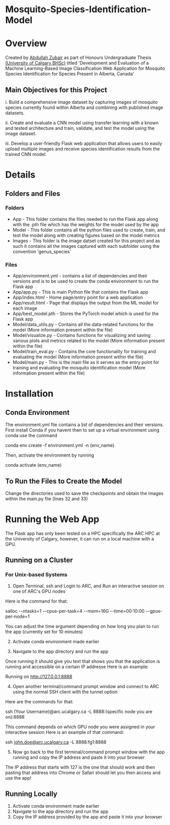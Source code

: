 # Mosquito-Species-Identification-Model

# Overview
Created by [Abdullah Zubair](https://www.linkedin.com/in/a-zubair-calgary/) as part of Honours Undergraduate Thesis [(University of Calgary BHSc)](https://cumming.ucalgary.ca/bhsc) titled 'Development and Evaluation of a Machine Learning-Based Image Classification Web Application for Mosquito Species Identification for Species Present in Alberta, Canada'

## Main Objectives for this Project
i.	Build a comprehensive image dataset by capturing images of mosquito species currently found within Alberta and combining with published image datasets.

ii.	Create and evaluate a CNN model using transfer learning with a known and tested architecture and train, validate, and test the model using the image dataset. 

iii.	Develop a user-friendly Flask web application that allows users to easily upload multiple images and receive species identification results from the trained CNN model.

# Details
## Folders and Files
### Folders
* App - This folder contains the files needed to run the Flask app along with the .pth file which has the weights for the model used by the app
* Model - This folder contains all the python files used to create, train, and test the model along with creating figures based on the model metrics
* Images - This folder is the image datset created for this project and as such it contains all the images captured with each subfolder using the convention 'genus_species'
### Files
* App/environment.yml - contains a list of dependencies and their versions and is to be used to create the conda environment to run the Flask app
* App/app.py - This is main Python file that contains the Flask app
* App/index.html - Home page/entry point for a web application
* App/result.html - Page that displays the output from the ML model for each image
* App/best_model.pth - Stores the PyTorch model which is used for the Flask app
* Model/data_utils.py - Contains all the data-related functions for the  model (More information present within the file)
* Model/visualize.py - Contains functions for visualizing and saving various plots and metrics related to the  model (More information present within the file)
* Model/train_eval.py - Contains the core functionality for training and evaluating the model (More information present within the file)
* Model/main.py - This is the main file as it serves as the entry point for training and evaluating the mosquito identification model (More information present within the file)

# Installation
## Conda Environment
The environment.yml file contains a list of dependencies and their versions. First install Conda if you havent then to set up a virtual environment using conda use the command

conda env create -f environment.yml -n (env_name). 

Then, activate the environment by running 

conda activate (env_name)

## To Run the Files to Create the Model
Change the directories used to save the checkpoints and obtain the images within the main.py file (lines 32 and 33)

# Running the Web App

The Flask app has only been tested on a HPC specifically the ARC HPC at the University of Calgary, however, it can run on a local machine with a GPU.

## Running on a Cluster
### For Unix-based Systems
1. Open Terminal, ssh and Login to ARC, and Run an interactive session on one of ARC's GPU nodes
	
Here is the command for that:

salloc --ntasks=1 --cpus-per-task=4 --mem=16G --time=00:10:00 --gpus-per-node=1

You can adjust the time argument depending on how long you plan to run the app (currently set for 10 minutes)
	
2. Activate conda environment made earlier

3. Navigate to the app directory and run the app

Once running it should give you text that shows you that the application is running and accessible on a certain IP addresse
Here is an example:

Running on http://127.0.0.1:8888
			
4. Open another terminal/command prompt window and connect to ARC using the normal SSH client with the tunnel option
		
Here are the commands for that:

ssh (Your Username)@arc.ucalgary.ca -L 8888:(specific node you are on):8888

This command depends on which GPU node you were assigned in your interactive session
Here is an example of that command:

ssh john.doe@arc.ucalgary.ca -L 8888:fg1:8888

5. Now go back to the first terminal/command prompt window with the app running and copy the IP address and paste it into your browser
	
The IP address that starts with 127 is the one that should work and then pasting that address into Chrome or Safari should
let you then access and use the app!

## Running Locally
1. Activate conda environment made earlier
2. Navigate to the app directory and run the app
3. Copy the IP address provided by the app and paste it into your browser

